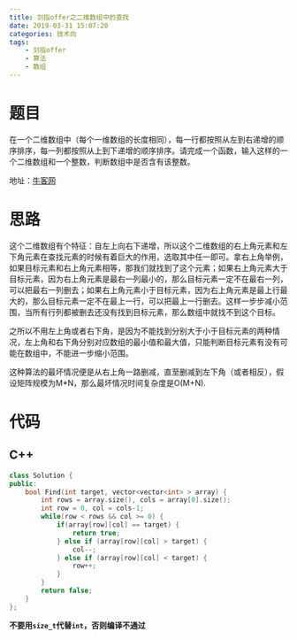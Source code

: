 ```yaml
---
title: 剑指offer之二维数组中的查找
date: 2019-03-31 15:07:20
categories: 技术向
tags:
	- 剑指offer
	- 算法
	- 数组
---
```


# 题目

在一个二维数组中（每个一维数组的长度相同），每一行都按照从左到右递增的顺序排序，每一列都按照从上到下递增的顺序排序。请完成一个函数，输入这样的一个二维数组和一个整数，判断数组中是否含有该整数。

地址：[牛客网](https://www.nowcoder.com/practice/abc3fe2ce8e146608e868a70efebf62e?tpId=13&tqId=11154&tPage=1&rp=1&ru=/ta/coding-interviews&qru=/ta/coding-interviews/question-ranking)

# 思路

这个二维数组有个特征：自左上向右下递增，所以这个二维数组的右上角元素和左下角元素在查找元素的时候有着巨大的作用，选取其中任一即可。拿右上角举例，如果目标元素和右上角元素相等，那我们就找到了这个元素；如果右上角元素大于目标元素，因为右上角元素是最右一列最小的，那么目标元素一定不在最右一列，可以把最右一列删去；如果右上角元素小于目标元素，因为右上角元素是最上行最大的，那么目标元素一定不在最上一行，可以把最上一行删去。这样一步步减小范围，当所有行列都被删去还没有找到目标元素，那么数组中就找不到这个目标。

之所以不用左上角或者右下角，是因为不能找到分别大于小于目标元素的两种情况，左上角和右下角分别对应数组的最小值和最大值，只能判断目标元素有没有可能在数组中，不能进一步缩小范围。

这种算法的最坏情况便是从右上角一路删减，直至删减到左下角（或者相反），假设矩阵规模为M*N，那么最坏情况时间复杂度是O(M+N).

# 代码

## C++

```c++
class Solution {
public:
    bool Find(int target, vector<vector<int> > array) {
        int rows = array.size(), cols = array[0].size();
        int row = 0, col = cols-1;
        while(row < rows && col >= 0) {
            if(array[row][col] == target) {
            	return true;
            } else if (array[row][col] > target) {
            	col--;
            } else if (array[row][col] < target) {
            	row++;
            }
        }
        return false;
    }
};
```

**不要用`size_t`代替`int`，否则编译不通过**